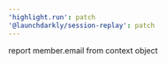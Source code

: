 ```yaml
---
'highlight.run': patch
'@launchdarkly/session-replay': patch
---
```


report member.email from context object
